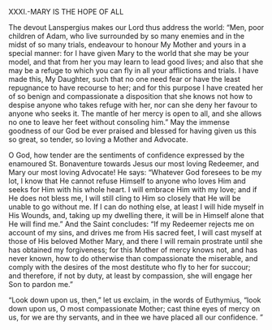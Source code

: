 
XXXI.-MARY IS THE HOPE OF ALL

The devout Lanspergius makes our Lord thus address the world: “Men, poor children of Adam, who live surrounded by so many enemies and in the midst of so many trials, endeavour to honour My Mother and yours in a special manner: for I have given Mary to the world that she may be your model, and that from her you may learn to lead good lives; and also that she may be a refuge to which you can fly in all your afflictions and trials. I have made this, My Daughter, such that no one need fear or have the least repugnance to have recourse to her; and for this purpose I have created her of so benign and compassionate a disposition that she knows not how to despise anyone who takes refuge with her, nor can she deny her favour to anyone who seeks it. The mantle of her mercy is open to all, and she allows no one to leave her feet without consoling him.” May the immense goodness of our God be ever praised and blessed for having given us this so great, so tender, so loving a Mother and Advocate.

O God, how tender are the sentiments of confidence expressed by the enamoured St. Bonaventure towards Jesus our most loving Redeemer, and Mary our most loving Advocate! He says: “Whatever God foresees to be my lot, I know that He cannot refuse Himself to anyone who loves Him and seeks for Him with his whole heart. I will embrace Him with my love; and if He does not bless me, I will still cling to Him so closely that He will be unable to go without me. If I can do nothing else, at least I will hide myself in His Wounds, and, taking up my dwelling there, it will be in Himself alone that He will find me.” And the Saint concludes: “If my Redeemer rejects me on account of my sins, and drives me from His sacred feet, I will cast myself at those of His beloved Mother Mary, and there I will remain prostrate until she has obtained my forgiveness; for this Mother of mercy knows not, and has never known, how to do otherwise than compassionate the miserable, and comply with the desires of the most destitute who fly to her for succour; and therefore, if not by duty, at least by compassion, she will engage her Son to pardon me.”

“Look down upon us, then,” let us exclaim, in the words of Euthymius, “look down upon us, O most compassionate Mother; cast thine eyes of mercy on us, for we are thy servants, and in thee we have placed all our confidence. ”

